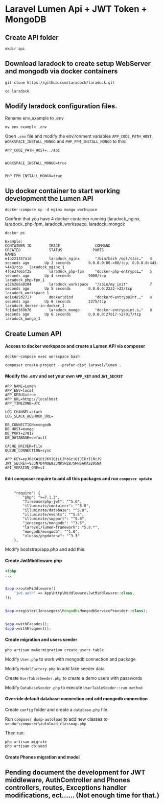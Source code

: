 # Laravel Lumen Api + JWT Token + MongoDB


## Create API folder

```shell
mkdir api
```

## Download laradock to create setup WebServer and mongodb via docker containers

```shell
git clone https://github.com/Laradock/laradock.git

cd laradock
```


## Modify laradock configuration files.

Rename env_example to .env

```shell
mv env_example .env
```

Open `.env` file and modify the environment variables `APP_CODE_PATH_HOST`, `WORKSPACE_INSTALL_MONGO` and `PHP_FPM_INSTALL_MONGO` to this:

```dotenv
APP_CODE_PATH_HOST=../api


WORKSPACE_INSTALL_MONGO=true


PHP_FPM_INSTALL_MONGO=true

```

## Up docker container to start working development the Lumen API

```shell
docker-compose up -d nginx mongo workspace
```

Confirm that you have 4 docker container running (laradock_nginx, laradock_php-fpm, laradock_workspace, laradock_mongo):

```shell
docker ps

Example: 
CONTAINER ID        IMAGE                COMMAND                  CREATED             STATUS              PORTS                                      NAMES
e1b221357a1d        laradock_nginx       "/bin/bash /opt/star…"   4 seconds ago       Up 2 seconds        0.0.0.0:80->80/tcp, 0.0.0.0:443->443/tcp   laradock_nginx_1
4f6e37665f25        laradock_php-fpm     "docker-php-entrypoi…"   5 seconds ago       Up 4 seconds        9000/tcp                                   laradock_php-fpm_1
a326286a0204        laradock_workspace   "/sbin/my_init"          7 seconds ago       Up 5 seconds        0.0.0.0:2222->22/tcp                       laradock_workspace_1
ed1c485d2717        docker:dind          "dockerd-entrypoint.…"   8 seconds ago       Up 6 seconds        2375/tcp                                   laradock_docker-in-docker_1
7c1dad369b76        laradock_mongo       "docker-entrypoint.s…"   8 seconds ago       Up 6 seconds        0.0.0.0:27017->27017/tcp                   laradock_mongo_1

```

## Create Lumen API

#### Access to docker workspace and create a Lumen API via composer

```dotenv
docker-compose exec workspace bash

composer create-project --prefer-dist laravel/lumen .

```

#### Modify the .env and set your own `APP_KEY` and `JWT_SECRET`

```dotenv
APP_NAME=Lumen
APP_ENV=local
APP_DEBUG=true
APP_URL=http://localhost
APP_TIMEZONE=UTC

LOG_CHANNEL=stack
LOG_SLACK_WEBHOOK_URL=

DB_CONNECTION=mongodb
DB_HOST=mongo
DB_PORT=27017
DB_DATABASE=default

CACHE_DRIVER=file
QUEUE_CONNECTION=sync

APP_KEY=eyJ0eXAiOiJKV1QiLCJhbGciOiJIUzI1NiJ9
JWT_SECRET=SJ3N7D4NOE823NKSH287SHHSAKAS29SNA
API_VERSION_ONE=v1

```

#### Edit composer require to add all this packages and run `composer update`

```shell

    "require": {
        "php": ">=7.1.3",
        "firebase/php-jwt": "^5.0",
        "illuminate/container": "^5.8",
        "illuminate/database": "^5.8",
        "illuminate/events": "^5.8",
        "illuminate/support": "^5.8",
        "jenssegers/mongodb": "^3.5",
        "laravel/lumen-framework": "5.8.*",
        "mongodb/mongodb": "^1.0",
        "vlucas/phpdotenv": "^3.3"
    },
```

Modify bootstrap/app.php and add this:


#### Create JwtMiddleware.php


```php
<?php
...


$app->routeMiddleware([
    'jwt.auth' => App\Http\Middleware\JwtMiddleware::class,
]);


$app->register(Jenssegers\Mongodb\MongodbServiceProvider::class);


$app->withFacades();
$app->withEloquent();

```


#### Create migration and users seeder

```shell
php artisan make:migration create_users_table
```

Modify `User.php` to work with mongodb connection and package


Modify `ModelFactory.php` to add fake seeder data


Create `UserTableSeeder.php` to create a demo users with passwords


Modify `DatabaseSeeder.php` to execute `UserTableSeeder::run method`


#### Override default database connection and add mongodb connection

Create `config` folder and create a `database.php` file.

Run `composer dump-autoload` to add new classes to `vendor\composer\autoload_classmap.php`


Then run:

```shell
php artisan migrate
php artisan db:seed
```


#### Create Phones migration and model


## Pending document the development for JWT middleware, AuthController and Phones controllers, routes, Exceptions handler modifications, ect...... (Not enough time for that.)





















